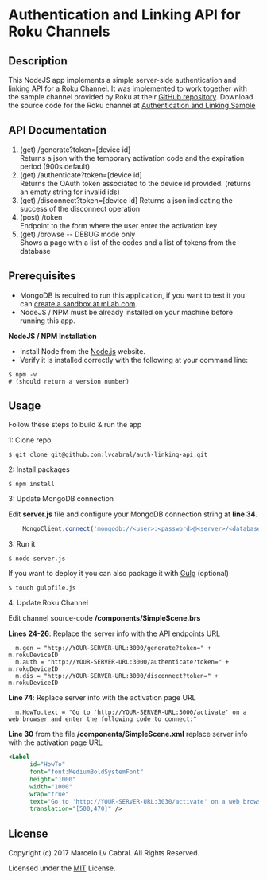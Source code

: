 # Authentication and Linking API for Roku Channels

## Description
This NodeJS app implements a simple server-side authentication and linking API for a Roku Channel. It was implemented to work together with the sample channel provided by Roku at their [GitHub repository](https://github.com/rokudev/). Download the source code for the Roku channel at [Authentication and Linking Sample](https://github.com/rokudev/sample-channels/blob/master/auth-linking-channel.zip)

## API Documentation
1.	(get) /generate?token=[device id]  
    Returns a json with the temporary activation code and the expiration period (900s default)
2.	(get) /authenticate?token=[device id]  
    Returns the OAuth token associated to the device id provided. (returns an empty string for invalid ids)
3.	(get) /disconnect?token=[device id]
    Returns a json indicating the success of the disconnect operation
4.	(post) /token  
    Endpoint to the form where the user enter the activation key
5.	(get) /browse -- DEBUG mode only  
    Shows a page with a list of the codes and a list of tokens from the database

## Prerequisites
* MongoDB is required to run this application, if you want to test it you can [create a sandbox at mLab.com](https://mlab.com/plans/pricing/#plan-type=sandbox).
* NodeJS / NPM must be already installed on your machine before running this app.

**NodeJS / NPM Installation**

- Install Node from the [Node.js](https://nodejs.org/en/) website.
- Verify it is installed correctly with the following at your command line:

```shell
$ npm -v
# (should return a version number)
```

## Usage
Follow these steps to build & run the app

1: Clone repo
```shell
$ git clone git@github.com:lvcabral/auth-linking-api.git
```

2: Install packages
```shell
$ npm install
```

3: Update MongoDB connection

Edit **server.js** file and configure your MongoDB connection string at **line 34**.
```JavaScript
    MongoClient.connect('mongodb://<user>:<password>@<server>/<database>', (err, database) => {
```
3: Run it
```shell
$ node server.js
```
If you want to deploy it you can also package it with [Gulp](http://gulpjs.com/) (optional)
```shell
$ touch gulpfile.js
```

4: Update Roku Channel

Edit channel source-code **/components/SimpleScene.brs** 

**Lines 24-26**: Replace the server info with the API endpoints URL
```BrightScript
  m.gen = "http://YOUR-SERVER-URL:3000/generate?token=" + m.rokuDeviceID
  m.auth = "http://YOUR-SERVER-URL:3000/authenticate?token=" + m.rokuDeviceID
  m.dis = "http://YOUR-SERVER-URL:3000/disconnect?token=" + m.rokuDeviceID
```

**Line 74**: Replace server info with the activation page URL
```BrightScript
  m.HowTo.text = "Go to 'http://YOUR-SERVER-URL:3000/activate' on a web browser and enter the following code to connect:"
```

**Line 30** from the file **/components/SimpleScene.xml** replace server info with the activation page URL
```XML
<Label
      id="HowTo"
      font="font:MediumBoldSystemFont"
      height="1000"
      width="1000"
      wrap="true"
      text="Go to 'http://YOUR-SERVER-URL:3030/activate' on a web browser and enter the following code to connect:"
      translation="[500,470]" />
```

## License

Copyright (c) 2017 Marcelo Lv Cabral. All Rights Reserved.

Licensed under the [MIT](LICENSE.txt) License.

